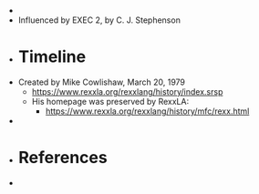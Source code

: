 -
- Influenced by EXEC 2, by C. J. Stephenson
- # Timeline
- Created by Mike Cowlishaw, March 20, 1979
	- https://www.rexxla.org/rexxlang/history/index.srsp
	- His homepage was preserved by RexxLA:
		- https://www.rexxla.org/rexxlang/history/mfc/rexx.html
-
- # References
-